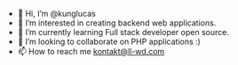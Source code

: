 - 👋 Hi, I’m @kunglucas
- 👀 I’m interested in creating backend web applications.
- 🌱 I’m currently learning Full stack developer open source.
- 💞️ I’m looking to collaborate on PHP applications :)
- 📫 How to reach me kontakt@ll-wd.com

<!---
kunglucas/kunglucas is a ✨ special ✨ repository because its `README.md` (this file) appears on your GitHub profile.
You can click the Preview link to take a look at your changes.
--->
